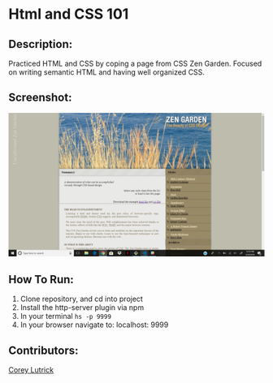# Html and CSS 101

## Description:
Practiced HTML and CSS by coping a page from CSS Zen Garden. Focused on writing semantic HTML and having well organized CSS.
## Screenshot:
![Webpage](https://raw.githubusercontent.com/Coreylutrick/html-css-101/master/screenshots/ScrnSht.png)
## How To Run:
1. Clone repository, and cd into project
1. Install the http-server plugin via npm
1. In your terminal ```hs -p 9999```
1. In your browser navigate to: localhost: 9999
## Contributors:
[Corey Lutrick](https://github.com/Coreylutrick/html-css-101)

